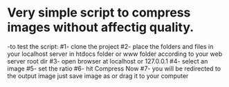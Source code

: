 # Very simple script to compress images without affectig quality.

-to test the script:
  #1- clone the project
  #2- place the folders and files in your localhost server in htdocs folder or www folder according to your web server root dir
  #3- open browser at localhost or 127.0.0.1
  #4- select an image
  #5- set the ratio
  #6- hit Compress Now
  #7- you will be redirected to the output image just save image as or drag it to your computer
